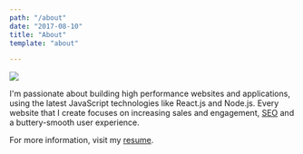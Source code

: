 ```yaml
---
path: "/about"
date: "2017-08-10"
title: "About"
template: "about"

---
```


![](/img/sean_lawrence.jpg)

I'm passionate about building high performance websites and applications, using the latest JavaScript technologies like React.js and Node.js. Every website that I create focuses on increasing sales and engagement, [SEO](https://en.wikipedia.org/wiki/Search_engine_optimization) and a buttery-smooth user experience.

For more information, visit my [resume](/resume).

